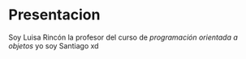 # Presentacion

Soy Luisa Rincón la profesor del curso de *programación orientada a objetos* yo soy Santiago xd
